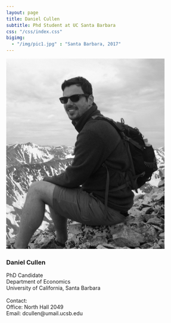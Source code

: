 ```yaml
---
layout: page
title: Daniel Cullen
subtitle: Phd Student at UC Santa Barbara
css: "/css/index.css"
bigimg:
  - "/img/pic1.jpg" : "Santa Barbara, 2017"
---
```


<div class="left">
    <img src="/img/dcullen2.jpg" width="425"/>
</div>

<div class="right">
    <p>
        <h3>Daniel Cullen</h3> 
        <p>PhD Candidate<br> 
        Department of Economics<br>  
        University of California, Santa Barbara
        <br><br>
        Contact:<br> 
        Office: North Hall 2049<br>
        Email: dcullen@umail.ucsb.edu</p> 
    </p>
</div>
